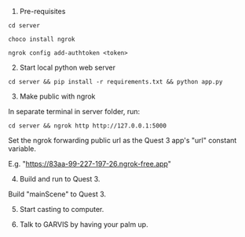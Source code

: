 1. Pre-requisites

```
cd server

choco install ngrok

ngrok config add-authtoken <token>
```

2. Start local python web server

```
cd server && pip install -r requirements.txt && python app.py
```

3. Make public with ngrok

In separate terminal in server folder, run:
```
cd server && ngrok http http://127.0.0.1:5000
```

Set the ngrok forwarding public url as the Quest 3 app's "url" constant variable.

E.g. "https://83aa-99-227-197-26.ngrok-free.app"

4. Build and run to Quest 3.

Build "mainScene" to Quest 3.

5. Start casting to computer.

6. Talk to GARVIS by having your palm up.